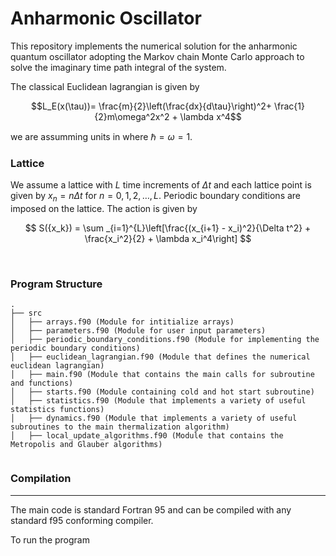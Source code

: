 # Anharmonic Oscillator

This repository implements the numerical solution for the anharmonic quantum oscillator adopting the Markov chain Monte Carlo approach to solve the imaginary time path integral of the system.

The classical Euclidean lagrangian is given by


$$L_E(x(\tau))= \frac{m}{2}\left(\frac{dx}{d\tau}\right)^2+ \frac{1}{2}m\omega^2x^2 + \lambda x^4$$ 

we are assumming units in where $\hbar = \omega = 1$. 

### Lattice

We assume a lattice with $L$ time increments of $\Delta t$ and each lattice point is given by $x_n= n\Delta t$ for $n= 0,1,2,\dots ,L$. Periodic boundary conditions are imposed on the lattice. The action is given by

$$
S({x_k}) = \sum _{i=1}^{L}\left[\frac{(x_{i+1} - x_i)^2}{\Delta t^2} + \frac{x_i^2}{2} + \lambda x_i^4\right]
$$


<br/>

### Program Structure
```
.
├── src
│   ├── arrays.f90 (Module for intitialize arrays) 
│   ├── parameters.f90 (Module for user input parameters) 
│   ├── periodic_boundary_conditions.f90 (Module for implementing the periodic boundary conditions)
│   ├── euclidean_lagrangian.f90 (Module that defines the numerical euclidean lagrangian)  
│   ├── main.f90 (Module that contains the main calls for subroutine and functions)  
│   ├── starts.f90 (Module containing cold and hot start subroutine)  
│   ├── statistics.f90 (Module that implements a variety of useful statistics functions)
│   ├── dynamics.f90 (Module that implements a variety of useful subroutines to the main thermalization algorithm)
│   ├── local_update_algorithms.f90 (Module that contains the Metropolis and Glauber algorithms)
  
```

### Compilation

-----------

The main code is standard Fortran 95 and can be compiled
with any standard f95 conforming compiler. 

To run the program 
